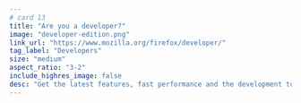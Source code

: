```yaml
---
# card 13
title: "Are you a developer?"
image: "developer-edition.png"
link_url: "https://www.mozilla.org/firefox/developer/"
tag_label: "Developers"
size: "medium"
aspect_ratio: "3-2"
include_highres_image: false
desc: "Get the latest features, fast performance and the development tools you need to build for the open web with Firefox Developer Edition."
---
```

